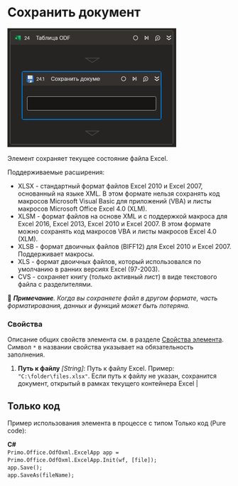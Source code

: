 # Сохранить документ

![](../../../../resources/activities/basic/odf/table/Cropped-SaveDoc.png)

Элемент сохраняет текущее состояние файла Excel.

Поддерживаемые расширения:
* XLSX - стандартный формат файлов Excel 2010 и Excel 2007, основанный на языке XML. В этом формате нельзя сохранять код макросов Microsoft Visual Basic для приложений (VBA) и листы макросов Microsoft Office Excel 4.0 (XLM).
* XLSM - формат файлов на основе XML и с поддержкой макроса для Excel 2016, Excel 2013, Excel 2010 и Excel 2007. В этом формате можно сохранять код макросов VBA и листы макросов Excel 4.0 (XLM).
* XLSB - формат двоичных файлов (BIFF12) для Excel 2010 и Excel 2007. Поддерживает макросы.
* XLS - формат двоичных файлов, который использовался по умолчанию в ранних версиях Excel (97-2003).
* CVS - сохраняет книгу (только активный лист) в виде текстового файла с разделителями.

:small_blue_diamond: ***Примечание**. Когда вы сохраняете файл в другом формате, часть форматирования, данных и функций может быть потеряна.*


### Свойства
Описание общих свойств элемента см. в разделе [Свойства элемента](https://docs.primo-rpa.ru/primo-rpa/primo-studio/process/elements#svoistva-elementa).\
Символ `*` в названии свойства указывает на обязательность заполнения.

1. **Путь к файлу** *[String]*: Путь к файлу Excel. Пример: `"C:\folder\files.xlsx"`. Если путь к файлу не указан, сохранится документ, открытый в рамках текущего контейнера Excel |

## Только код
Пример использования элемента в процессе с типом Только код (Pure code):  

**C#**  
`Primo.Office.OdfOxml.ExcelApp app = Primo.Office.OdfOxml.ExcelApp.Init(wf, [file]);`  
`app.Save();`  
`app.SaveAs(fileName);`
